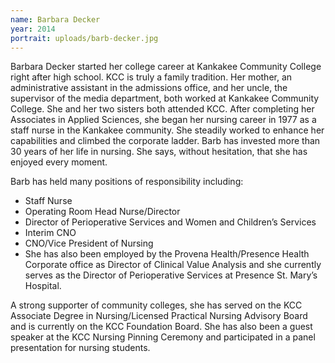 ```yaml
---
name: Barbara Decker
year: 2014
portrait: uploads/barb-decker.jpg
---
```


Barbara Decker started her college career at Kankakee Community College right after high school. KCC is truly a family tradition. Her mother, an administrative assistant in the admissions office, and her uncle, the supervisor of the media department, both worked at Kankakee Community College. She and her two sisters both attended KCC. After completing her Associates in Applied Sciences, she began her nursing career in 1977 as a staff nurse in the Kankakee community. She steadily worked to enhance her capabilities and climbed the corporate ladder.
Barb has invested more than 30 years of her life in nursing. She says, without hesitation, that she has enjoyed every moment.

Barb has held many positions of responsibility including:

-   Staff Nurse
-   Operating Room Head Nurse/Director
-   Director of Perioperative Services and Women and Children’s Services
-   Interim CNO
-   CNO/Vice President of Nursing
-   She has also been employed by the Provena Health/Presence Health Corporate office as Director
of Clinical Value Analysis and she currently serves as the Director of Perioperative Services at
Presence St. Mary’s Hospital.

A strong supporter of community colleges, she has served on the KCC Associate Degree in
Nursing/Licensed Practical Nursing Advisory Board and is currently on the KCC Foundation Board. She has also been a guest speaker at the KCC Nursing Pinning Ceremony and participated in a panel presentation for nursing students.
